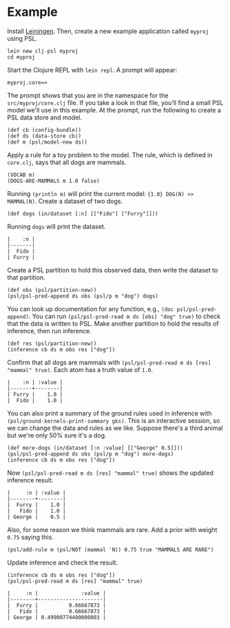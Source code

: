 # Example

Install [Leiningen](https://leiningen.org).  Then, create a new example application called `myproj` using PSL.

```
lein new clj-psl myproj
cd myproj
```

Start the Clojure REPL with `lein repl`.  A prompt will appear: 

`myproj.core=> `

The prompt shows that you are in the namespace for the `src/myproj/core.clj` file.  If you take a look in that file, you'll find a small PSL model we'll use in this example.  At the prompt, run the following to create a PSL data store and model. 

```
(def cb (config-bundle))
(def ds (data-store cb))
(def m (psl/model-new ds))
```

Apply a rule for a toy problem to the model.  The rule, which is defined in `core.clj`, says that all dogs are mammals.

```
(VOCAB m)
(DOGS-ARE-MAMMALS m 1.0 false)
```

Running `(println m)` will print the current model: `{1.0} DOG(N) >> MAMMAL(N)`.  Create a dataset of two dogs.

```
(def dogs (in/dataset [:n] [["Fido"] ["Furry"]]))
```

Running `dogs` will print the dataset.

```
|    :n |
|-------|
|  Fido |
| Furry |
```

Create a PSL partition to hold this observed data, then write the dataset to that partition.

```
(def obs (psl/partition-new))
(psl/psl-pred-append ds obs (psl/p m "dog") dogs)
```

You can look up documentation for any function, e.g., `(doc psl/psl-pred-append)`.  You can run `(psl/psl-pred-read m ds [obs] "dog" true)` to check that the data is written to PSL.  Make another partition to hold the results of inference, then run inference.

```
(def res (psl/partition-new))
(inference cb ds m obs res ["dog"])
```

Confirm that all dogs are mammals with `(psl/psl-pred-read m ds [res] "mammal" true)`.  Each atom has a truth value of `1.0`.

```
|    :n | :value |
|-------+--------|
| Furry |    1.0 |
|  Fido |    1.0 |
```

You can also print a summary of the ground rules used in inference with `(psl/ground-kernels-print-summary gks)`.  This is an interactive session, so we can change the data and rules as we like.  Suppose there's a third animal but we're only 50% sure it's a dog.

```
(def more-dogs (in/dataset [:n :value] [["George" 0.5]]))
(psl/psl-pred-append ds obs (psl/p m "dog") more-dogs)
(inference cb ds m obs res ["dog"])
```

Now `(psl/psl-pred-read m ds [res] "mammal" true)` shows the updated inference result.

```
|     :n | :value |
|--------+--------|
|  Furry |    1.0 |
|   Fido |    1.0 |
| George |    0.5 |
```

Also, for some reason we think mammals are rare.  Add a prior with weight `0.75` saying this.

```
(psl/add-rule m (psl/NOT (mammal 'N)) 0.75 true "MAMMALS ARE RARE")
```

Update inference and check the result.

```
(inference cb ds m obs res ["dog"])
(psl/psl-pred-read m ds [res] "mammal" true)
```

```
|     :n |              :value |
|--------+---------------------|
|  Furry |          0.66667873 |
|   Fido |          0.66667873 |
| George | 0.49900774400000003 |
```
